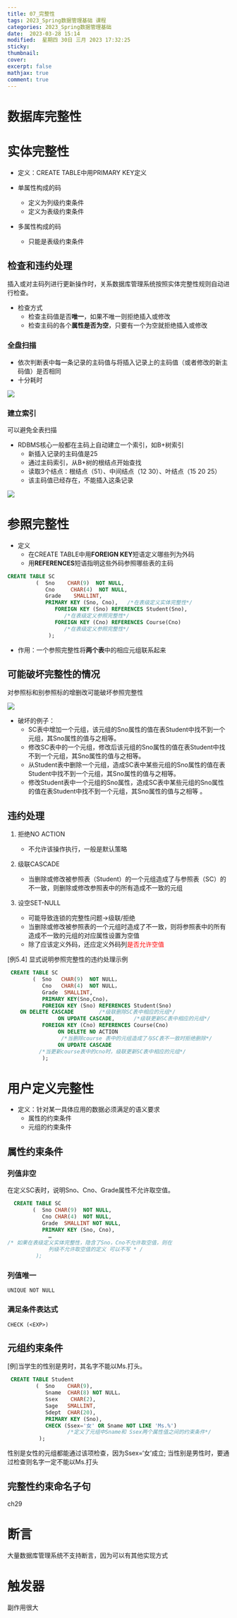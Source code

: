```yaml
---
title: 07_完整性
tags: 2023_Spring数据管理基础 课程 
categories: 2023_Spring数据管理基础
date:  2023-03-28 15:14
modified:  星期四 30日 三月 2023 17:32:25
sticky:
thumbnail:
cover: 
excerpt: false
mathjax: true
comment: true
---
```




# 数据库完整性



# 实体完整性

- 定义：CREATE  TABLE中用PRIMARY KEY定义

- 单属性构成的码
	- 定义为列级约束条件
	- 定义为表级约束条件
- 多属性构成的码
	- 只能是表级约束条件

## 检查和违约处理

插入或对主码列进行更新操作时，关系数据库管理系统按照实体完整性规则自动进行检查。

- 检查方式
	- 检查主码值是否**唯一**，如果不唯一则拒绝插入或修改
	- 检查主码的各个**属性是否为空**，只要有一个为空就拒绝插入或修改

### 全盘扫描

- 依次判断表中每一条记录的主码值与将插入记录上的主码值（或者修改的新主码值）是否相同 
- 十分耗时

![](https://chillcharlie-img.oss-cn-hangzhou.aliyuncs.com/imgae/2023/03/30/bb6139b8c6fd2ac9d082d20fe560b891_202303301625016.png)



### 建立索引

可以避免全表扫描


- RDBMS核心一般都在主码上自动建立一个索引，如B+树索引
	- 新插入记录的主码值是25
	- 通过主码索引，从B+树的根结点开始查找
	- 读取3个结点：根结点（51）、中间结点（12 30）、叶结点（15 20 25）
	- 该主码值已经存在，不能插入这条记录

![](https://chillcharlie-img.oss-cn-hangzhou.aliyuncs.com/imgae/2023/03/30/cebff65b1c9f9f730292a61167a33aff_202303301626352.png)




# 参照完整性
- 定义
	- 在CREATE  TABLE中用**FOREIGN KEY**短语定义哪些列为外码
	- 用**REFERENCES**短语指明这些外码参照哪些表的主码 

```sql
CREATE TABLE SC
         (  Sno    CHAR(9)  NOT NULL, 
            Cno     CHAR(4)  NOT NULL,  
            Grade    SMALLINT,
            PRIMARY KEY (Sno, Cno),   /*在表级定义实体完整性*/
               FOREIGN KEY (Sno) REFERENCES Student(Sno),  
                  /*在表级定义参照完整性*/
               FOREIGN KEY (Cno) REFERENCES Course(Cno)    
                  /*在表级定义参照完整性*/
             );
```

- 作用：一个参照完整性将**两个表**中的相应元组联系起来

## 可能破坏完整性的情况

对参照标和别参照标的增删改可能破坏参照完整性

![](https://chillcharlie-img.oss-cn-hangzhou.aliyuncs.com/imgae/2023/03/30/caed6372466821154f5638e66471e2fb_202303301633439.png)

- 破坏的例子：
	- SC表中增加一个元组，该元组的Sno属性的值在表Student中找不到一个元组，其Sno属性的值与之相等。
	- 修改SC表中的一个元组，修改后该元组的Sno属性的值在表Student中找不到一个元组，其Sno属性的值与之相等。
	- 从Student表中删除一个元组，造成SC表中某些元组的Sno属性的值在表Student中找不到一个元组，其Sno属性的值与之相等。
	- 修改Student表中一个元组的Sno属性，造成SC表中某些元组的Sno属性的值在表Student中找不到一个元组，其Sno属性的值与之相等 。

## 违约处理

1. 拒绝NO ACTION
   - 不允许该操作执行，一般是默认策略
   
2. 级联CASCADE
   - 当删除或修改被参照表（Student）的一个元组造成了与参照表（SC）的不一致，则删除或修改参照表中的所有造成不一致的元组
   
3. 设空SET-NULL
   - 可能导致连锁的完整性问题->级联/拒绝
   - 当删除或修改被参照表的一个元组时造成了不一致，则将参照表中的所有造成不一致的元组的对应属性设置为空值
   - 除了应该定义外码，还应定义外码列<font color="#ff0000">是否允许空值 </font>


[例5.4]  显式说明参照完整性的违约处理示例
```SQL
 CREATE TABLE SC
        (  Sno   CHAR(9)  NOT NULL，
           Cno   CHAR(4)  NOT NULL，
           Grade  SMALLINT,
           PRIMARY KEY(Sno,Cno)， 			
           FOREIGN KEY (Sno) REFERENCES Student(Sno) 
	ON DELETE CASCADE        /*级联删除SC表中相应的元组*/
             	ON UPDATE CASCADE,      /*级联更新SC表中相应的元组*/
           FOREIGN KEY (Cno) REFERENCES Course(Cno)	                    
             	ON DELETE NO ACTION 	
                 /*当删除course 表中的元组造成了与SC表不一致时拒绝删除*/
             	ON UPDATE CASCADE   
      	  /*当更新course表中的cno时，级联更新SC表中相应的元组*/
           );
```

# 用户定义完整性

- 定义：针对某一具体应用的数据必须满足的语义要求 
	- 属性的约束条件
	- 元组的约束条件




## 属性约束条件

### 列值非空

在定义SC表时，说明Sno、Cno、Grade属性不允许取空值。

```sql
  CREATE TABLE SC
        (  Sno CHAR(9)  NOT NULL,	
           Cno CHAR(4)  NOT NULL,	
           Grade  SMALLINT NOT NULL,	
           PRIMARY KEY (Sno, Cno),  
             … 
/* 如果在表级定义实体完整性，隐含了Sno，Cno不允许取空值，则在  
             列级不允许取空值的定义 可以不写 * /
         ); 

```


### 列值唯一

`UNIQUE NOT NULL`


### 满足条件表达式

`CHECK (<EXP>)`




## 元组约束条件

[例]当学生的性别是男时，其名字不能以Ms.打头。

```SQL
 CREATE TABLE Student
         (  Sno    CHAR(9), 
            Sname  CHAR(8) NOT NULL，
            Ssex    CHAR(2),
            Sage   SMALLINT,
            Sdept  CHAR(20),
            PRIMARY KEY (Sno),
            CHECK (Ssex='女' OR Sname NOT LIKE 'Ms.%')
                   /*定义了元组中Sname和 Ssex两个属性值之间的约束条件*/
          );

```

性别是女性的元组都能通过该项检查，因为Ssex=‘女’成立;
当性别是男性时，要通过检查则名字一定不能以Ms.打头


## 完整性约束命名子句

ch29

# 断言

大量数据库管理系统不支持断言，因为可以有其他实现方式



# 触发器

副作用很大